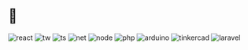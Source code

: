 # 👋

![react](https://img.shields.io/badge/React-61DAFB.svg?style=for-the-badge&logo=React&logoColor=black) ![tw](https://img.shields.io/badge/Tailwind%20CSS-06B6D4.svg?style=for-the-badge&logo=Tailwind-CSS&logoColor=white) ![ts](https://img.shields.io/badge/TypeScript-3178C6.svg?style=for-the-badge&logo=TypeScript&logoColor=white) ![net](https://img.shields.io/badge/.NET-512BD4.svg?style=for-the-badge&logo=dotnet&logoColor=white) ![node](https://img.shields.io/badge/Node.js-339933.svg?style=for-the-badge&logo=nodedotjs&logoColor=white) ![php](https://img.shields.io/badge/PHP-777BB4.svg?style=for-the-badge&logo=PHP&logoColor=white) ![arduino](https://img.shields.io/badge/Arduino-00878F.svg?style=for-the-badge&logo=Arduino&logoColor=white) ![tinkercad](https://img.shields.io/badge/Tinkercad-1477D1.svg?style=for-the-badge&logo=Tinkercad&logoColor=white) ![laravel](https://img.shields.io/badge/Laravel-FF2D20?style=for-the-badge&logo=laravel&logoColor=white)
